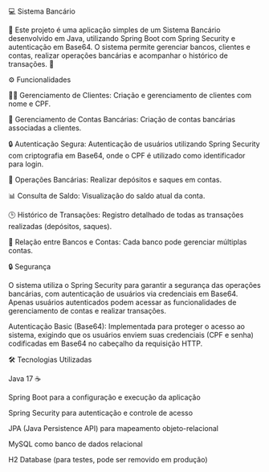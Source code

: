 
💻 Sistema Bancário

🏦
Este projeto é uma aplicação simples de um Sistema Bancário desenvolvido em Java, utilizando Spring Boot com Spring Security e autenticação em Base64. O sistema permite gerenciar bancos, clientes e contas, realizar operações bancárias e acompanhar o histórico de transações. 🚀

⚙️ Funcionalidades

🧑‍💼 Gerenciamento de Clientes: Criação e gerenciamento de clientes com nome e CPF.

🏦 Gerenciamento de Contas Bancárias: Criação de contas bancárias associadas a clientes.

🔒 Autenticação Segura: Autenticação de usuários utilizando Spring Security com criptografia em Base64, onde o CPF é utilizado como identificador para login.

💸 Operações Bancárias: Realizar depósitos e saques em contas.

📊 Consulta de Saldo: Visualização do saldo atual da conta.

🕒 Histórico de Transações: Registro detalhado de todas as transações realizadas (depósitos, saques).

🔗 Relação entre Bancos e Contas: Cada banco pode gerenciar múltiplas contas.

🔒 Segurança

O sistema utiliza o Spring Security para garantir a segurança das operações bancárias, com autenticação de usuários via credenciais em Base64. Apenas usuários autenticados podem acessar as funcionalidades de gerenciamento de contas e realizar transações.

Autenticação Basic (Base64): Implementada para proteger o acesso ao sistema, exigindo que os usuários enviem suas credenciais (CPF e senha) codificadas em Base64 no cabeçalho da requisição HTTP.

🛠️ Tecnologias Utilizadas

Java 17 ☕

Spring Boot para a configuração e execução da aplicação

Spring Security para autenticação e controle de acesso

JPA (Java Persistence API) para mapeamento objeto-relacional

MySQL como banco de dados relacional

H2 Database (para testes, pode ser removido em produção)
